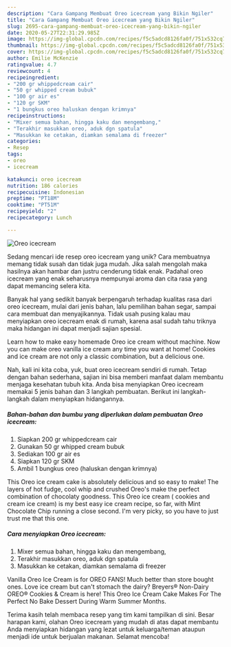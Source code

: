 ```yaml
---
description: "Cara Gampang Membuat Oreo icecream yang Bikin Ngiler"
title: "Cara Gampang Membuat Oreo icecream yang Bikin Ngiler"
slug: 2695-cara-gampang-membuat-oreo-icecream-yang-bikin-ngiler
date: 2020-05-27T22:31:29.985Z
image: https://img-global.cpcdn.com/recipes/f5c5adcd8126fa0f/751x532cq70/oreo-icecream-foto-resep-utama.jpg
thumbnail: https://img-global.cpcdn.com/recipes/f5c5adcd8126fa0f/751x532cq70/oreo-icecream-foto-resep-utama.jpg
cover: https://img-global.cpcdn.com/recipes/f5c5adcd8126fa0f/751x532cq70/oreo-icecream-foto-resep-utama.jpg
author: Emilie McKenzie
ratingvalue: 4.7
reviewcount: 4
recipeingredient:
- "200 gr whippedcream cair"
- "50 gr whipped cream bubuk"
- "100 gr air es"
- "120 gr SKM"
- "1 bungkus oreo haluskan dengan krimnya"
recipeinstructions:
- "Mixer semua bahan, hingga kaku dan mengembang,"
- "Terakhir masukkan oreo, aduk dgn spatula"
- "Masukkan ke cetakan, diamkan semalama di freezer"
categories:
- Resep
tags:
- oreo
- icecream

katakunci: oreo icecream 
nutrition: 186 calories
recipecuisine: Indonesian
preptime: "PT18M"
cooktime: "PT51M"
recipeyield: "2"
recipecategory: Lunch

---
```



![Oreo icecream](https://img-global.cpcdn.com/recipes/f5c5adcd8126fa0f/751x532cq70/oreo-icecream-foto-resep-utama.jpg)

Sedang mencari ide resep oreo icecream yang unik? Cara membuatnya memang tidak susah dan tidak juga mudah. Jika salah mengolah maka hasilnya akan hambar dan justru cenderung tidak enak. Padahal oreo icecream yang enak seharusnya mempunyai aroma dan cita rasa yang dapat memancing selera kita.

Banyak hal yang sedikit banyak berpengaruh terhadap kualitas rasa dari oreo icecream, mulai dari jenis bahan, lalu pemilihan bahan segar, sampai cara membuat dan menyajikannya. Tidak usah pusing kalau mau menyiapkan oreo icecream enak di rumah, karena asal sudah tahu triknya maka hidangan ini dapat menjadi sajian spesial.

Learn how to make easy homemade Oreo ice cream without machine. Now you can make oreo vanilla ice cream any time you want at home! Cookies and ice cream are not only a classic combination, but a delicious one.


Nah, kali ini kita coba, yuk, buat oreo icecream sendiri di rumah. Tetap dengan bahan sederhana, sajian ini bisa memberi manfaat dalam membantu menjaga kesehatan tubuh kita. Anda bisa menyiapkan Oreo icecream memakai 5 jenis bahan dan 3 langkah pembuatan. Berikut ini langkah-langkah dalam menyiapkan hidangannya.

<!--inarticleads1-->

##### Bahan-bahan dan bumbu yang diperlukan dalam pembuatan Oreo icecream:

1. Siapkan 200 gr whippedcream cair
1. Gunakan 50 gr whipped cream bubuk
1. Sediakan 100 gr air es
1. Siapkan 120 gr SKM
1. Ambil 1 bungkus oreo (haluskan dengan krimnya)


This Oreo ice cream cake is absolutely delicious and so easy to make! The layers of hot fudge, cool whip and crushed Oreo&#39;s make the perfect combination of chocolaty goodness. This Oreo ice cream ( cookies and cream ice cream) is my best easy ice cream recipe, so far, with Mint Chocolate Chip running a close second. I&#39;m very picky, so you have to just trust me that this one. 

<!--inarticleads2-->

##### Cara menyiapkan Oreo icecream:

1. Mixer semua bahan, hingga kaku dan mengembang,
1. Terakhir masukkan oreo, aduk dgn spatula
1. Masukkan ke cetakan, diamkan semalama di freezer


Vanilla Oreo Ice Cream is for OREO FANS! Much better than store bought ones. Love ice cream but can&#39;t stomach the dairy? Breyers® Non-Dairy OREO® Cookies &amp; Cream is here! This Oreo Ice Cream Cake Makes For The Perfect No Bake Dessert During Warm Summer Months. 

Terima kasih telah membaca resep yang tim kami tampilkan di sini. Besar harapan kami, olahan Oreo icecream yang mudah di atas dapat membantu Anda menyiapkan hidangan yang lezat untuk keluarga/teman ataupun menjadi ide untuk berjualan makanan. Selamat mencoba!
